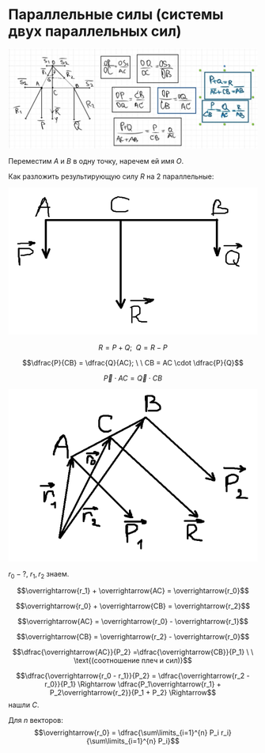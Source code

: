 
# Параллельные силы (системы двух параллельных сил)
![Параллельные силы](image1_parallel.png)

Переместим $A$ и $B$ в одну точку, наречем ей имя $O$.

Как разложить результирующую силу $R$ на 2 параллельные:

![Разложение результирующей на 2 параллельные](image2_parallel.png)

$$R = P + Q; \ \ Q = R - P$$

$$\dfrac{P}{CB} = \dfrac{Q}{AC}; \ \ CB = AC \cdot \dfrac{P}{Q}$$

$$\overrightarrow{P} \cdot AC = \overrightarrow{Q} \cdot CB$$

![Обобщение параллельных сил](image3_parallel.png)
  
$r_0 - ?$, $r_1,\, r_2$ знаем.

$$\overrightarrow{r_1} + \overrightarrow{AC} = \overrightarrow{r_0}$$

$$\overrightarrow{r_0} + \overrightarrow{CB} = \overrightarrow{r_2}$$

$$\overrightarrow{AC} = \overrightarrow{r_0} - \overrightarrow{r_1}$$

$$\overrightarrow{CB} = \overrightarrow{r_2} - \overrightarrow{r_0}$$

$$\dfrac{\overrightarrow{AC}}{P_2} =\dfrac{\overrightarrow{CB}}{P_1} \ \ \text{(соотношение плеч и сил)}$$

$$\dfrac{\overrightarrow{r_0 - r_1}}{P_2} = \dfrac{\overrightarrow{r_2 - r_0}}{P_1} \Rightarrow \dfrac{P_1\overrightarrow{r_1} + P_2\overrightarrow{r_2}}{P_1 + P_2} \Rightarrow$$ нашли $C$.

Для $n$ векторов: 
$$\overrightarrow{r_0} = \dfrac{\sum\limits_{i=1}^{n} P_i r_i}{\sum\limits_{i=1}^{n} P_i}$$
